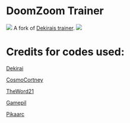 # DoomZoom Trainer
![](https://i.imgur.com/ngcel0n.png)
A fork of [Dekirais trainer](https://github.com/Dekirai/WindWakerHDTrainer).
![](https://i.imgur.com/DKvZrvX.png)
# Credits for codes used:
[Dekirai](https://gbatemp.net/members/393668/)

[CosmoCortney](https://gbatemp.net/members/327808/)

[TheWord21](https://gbatemp.net/members/350100/)

[Gamepil](https://gbatemp.net/members/399819/)

[Pikaarc](https://gbatemp.net/members/396014/)

